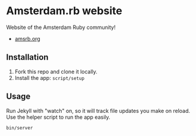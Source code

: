 # Amsterdam.rb website

Website of the Amsterdam Ruby community!

- [amsrb.org](https://www.amsrb.org/)

## Installation

1. Fork this repo and clone it locally.
2. Install the app: `script/setup`

## Usage

Run Jekyll with "watch" on, so it will track file updates you make on reload.
Use the helper script to run the app easily.

```
bin/server
```
